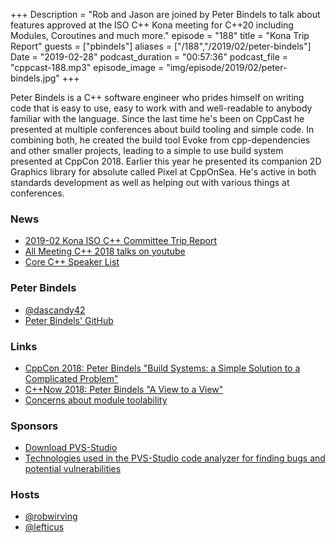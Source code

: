 +++
Description = "Rob and Jason are joined by Peter Bindels to talk about features approved at the ISO C++ Kona meeting for C++20 including Modules, Coroutines and much more."
episode = "188"
title = "Kona Trip Report"
guests = ["pbindels"]
aliases = ["/188","/2019/02/peter-bindels"]
Date = "2019-02-28"
podcast_duration = "00:57:36"
podcast_file = "cppcast-188.mp3"
episode_image = "img/episode/2019/02/peter-bindels.jpg"
+++

Peter Bindels is a C++ software engineer who prides himself on writing code that is easy to use, easy to work with and well-readable to anybody familiar with the language. Since the last time he's been on CppCast he presented at multiple conferences about build tooling and simple code. In combining both, he created the build tool Evoke from cpp-dependencies and other smaller projects, leading to a simple to use build system presented at CppCon 2018. Earlier this year he presented its companion 2D Graphics library for absolute called Pixel at CppOnSea. He's active in both standards development as well as helping out with various things at conferences.

### News ###

 - [2019-02 Kona ISO C++ Committee Trip Report](https://www.bfilipek.com/2019/02/papers-kona.html)
 - [All Meeting C++ 2018 talks on youtube](https://www.youtube.com/playlist?list=PLRyNF2Y6sca3bxLLAojbEWaZ2DueRPZVy)
 - [Core C++ Speaker List](https://corecpp.org/speakers/)

### Peter Bindels ###

 - [@dascandy42](https://twitter.com/dascandy42)
 - [Peter Bindels' GitHub](https://github.com/dascandy)

### Links ###

 - [CppCon 2018: Peter Bindels "Build Systems: a Simple Solution to a Complicated Problem"](https://www.youtube.com/watch?v=mWOmkwv8N_U)
 - [C++Now 2018: Peter Bindels "A View to a View"](https://www.youtube.com/watch?v=T1WjKvLJGxg)
 - [Concerns about module toolability](http://www.open-std.org/jtc1/sc22/wg21/docs/papers/2019/p1427r0.pdf)

### Sponsors ###

- [Download PVS-Studio](https://www.viva64.com/en/pvs-studio-download/)
- [Technologies used in the PVS-Studio code analyzer for finding bugs and potential vulnerabilities](https://www.viva64.com/en/b/0592/)

### Hosts ###

- [@robwirving](https://twitter.com/robwirving)
- [@lefticus](https://twitter.com/lefticus)

